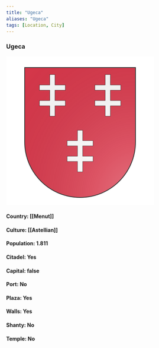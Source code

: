 ```yaml
---
title: "Ugeca"
aliases: "Ugeca"
tags: [Location, City]
---
```

### Ugeca
![](attachment/98972206f92e312aa518312f45f88164.svg)

#### Country: [[Menut]]

#### Culture: [[Astellian]]

#### Population: 1.811

#### Citadel: Yes

#### Capital: false

#### Port: No

#### Plaza: Yes

#### Walls: Yes

#### Shanty: No

#### Temple: No

